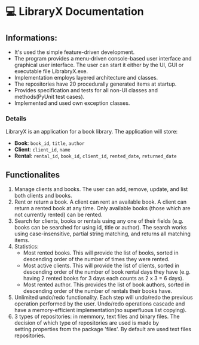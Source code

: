 # 💻 LibraryX Documentation
## Informations:
- It's used the simple feature-driven development.
- The program provides a menu-driven console-based user interface and graphical user interface. The user can start it either by the UI, GUI or executable file LibrabryX.exe.
- Implementation employs layered architecture and classes.
- The repositories have 20 procedurally generated items at startup.
- Provides specification and tests for all non-UI classes and methods(PyUnit test cases).
- Implemented and used own exception classes.


### Details
LibraryX is an application for a book library. The application will store:
- **Book**: `book_id`, `title`, `author`
- **Client**: `client_id`, `name`
- **Rental**: `rental_id`, `book_id`, `client_id`, `rented_date`, `returned_date`

## Functionalites
1. Manage clients and books. The user can add, remove, update, and list both clients and books.
2. Rent or return a book. A client can rent an available book. A client can return a rented book at any time. Only available books (those which are not currently rented) can be rented.
3. Search for clients, books or rentals using any one of their fields (e.g. books can be searched for using id, title or author). The search works using case-insensitive, partial string matching, and returns all matching items.
4. Statistics:
    - Most rented books. This will provide the list of books, sorted in descending order of the number of times they were rented.
    - Most active clients. This will provide the list of clients, sorted in descending order of the number of book rental days they have (e.g. having 2 rented books for 3 days each counts as 2 x 3 = 6 days).
    - Most rented author. This provides the list of book authors, sorted in descending order of the number of rentals their books have.
5. Unlimited undo/redo functionality. Each step will undo/redo the previous operation performed by the user. Undo/redo operations cascade and have a memory-efficient implementation(no superfluous list copying).
6. 3 types of repositories: in memmory, text files and binary files. The decision of which type of repositories are used is made by setting.properties from the package 'files'. By default are used text files repositories.
